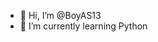 - 👋 Hi, I’m @BoyAS13
- 🌱 I’m currently learning Python

<!---
BoyAS13/BoyAS13 is a ✨ special ✨ repository because its `README.md` (this file) appears on your GitHub profile.
You can click the Preview link to take a look at your changes.
--->
